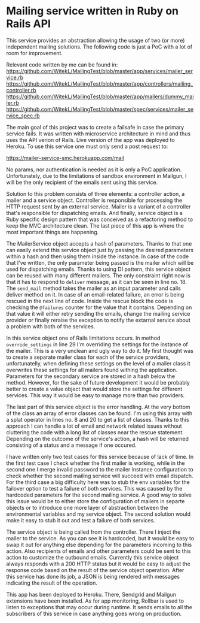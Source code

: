 # Mailing service written in Ruby on Rails API

This service provides an abstraction allowing the usage of two (or more) independent mailing solutions. The following
code is just a PoC with a lot of room for improvement.

Relevant code written by me can be found in:
https://github.com/WitekL/MailingTest/blob/master/app/services/mailer_service.rb
https://github.com/WitekL/MailingTest/blob/master/app/controllers/mailing_controller.rb
https://github.com/WitekL/MailingTest/blob/master/app/mailers/dummy_mailer.rb
https://github.com/WitekL/MailingTest/blob/master/spec/services/mailer_service_spec.rb

The main goal of this project was to create a failsafe in case the primary service fails. It was written with
microservice architecture in mind and thus uses the API verion of Rails. Live version of the app was deployed to Heroku.
To use this service one must only send a post request to:

https://mailer-service-smc.herokuapp.com/mail

No params, nor authentication is needed as it is only a PoC application. Unfortunately, due to the limitations of
sandbox environment in Mailgun, I will be the only recipient of the emails sent using this service.

Solution to this problem consists of three elements: a controller action, a mailer and a service object. Controller is
responsible for processing the HTTP request sent by an external service. Mailer is a variant of a controller that's
responsible for dispatching emails. And finally, service object is a Ruby specific design pattern that was conceived as
a refactoring method to keep the MVC architecture clean. The last piece of this app is where the most important things
are happening.

The MailerService object accepts a hash of parameters. Thanks to that one can easily extend this service object just by
passing the desired parameters within a hash and then using them inside the instance. In case of the code that I've
written, the only parameter being passed is the mailer which will be used for dispatching emails. Thanks to using DI
pattern, this service object can be reused with many different mailers. The only constraint right now is that it has to
respond to `deliver` message, as it can be seen in line no. 18. The `send_mail` method takes the mailer as an input
parameter and calls deliver method on it. In case of an email-related failure, an error is being rescued in the next
line of code. Inside the rescue block the code is checking the `@failures` counter for the value that it contains.
Depending on that value it will either retry sending the emails, change the mailing service provider or finally reraise
the exception to notify the extarnal service about a problem with both of the services.

In this service object one of Rails limitations occurs. In method `override_settings` in line 29 I'm overriding the
settings for the instance of the mailer. This is a very unclean and ugly way to do it. My first thought was to create a
separate mailer class for each of the service providers, unfortunatelly, when defining these settings on the level of
a mailer class it overwrites these settings for all mailers found withing the application. Parameters for the secondary
service are stored in a hash below the method. However, for the sake of future development it would be probably better
to create a value object that would store the settings for different services. This way it would be easy to manage more
than two providers.

The last part of this service object is the error handling. At the very bottom of the class an array of error classes
can be found. I'm using this array with a splat operator in lines no. 8 and 20 to get a list of classes. Thanks to this
approach I can handle a lot of email and network related issues without cluttering the code with a long list of classes
near the rescue statement. Depending on the outcome of the service's action, a hash will be returned consisting of a
status and a message if one occured.

I have written only two test cases for this service because of lack of time. In the first test case I
check whether the first mailer is working, while in the second one I merge invalid password to the mailer instance
configuration to check whether the second mailing service will succeed with email dispatch. For the third case a big
difficulty here was to stub the env variables for the failover option to test a failure of both services. This was
caused by the hardcoded parameters for the second mailing service. A good way to solve this issue would be to either
store the configuration of mailers in separte objects or to introduce one more layer of abstraction between the
environmental variables and my service object. The second solution would make it easy to stub it out and test a failure
of both services.

The service object is being called from the controller. There I inject the mailer to the service. As you can see it is
hardcoded, but it would be easy to swap it out for anything else depending for the parameters incoming to this action.
Also recipients of emails and other parameters could be sent to this action to customize the outbound emails. Currently
this service object always responds with a 200 HTTP status but it would be easy to adjust the response code based on the
result of the service object operation. After this service has done its job, a JSON is being rendered with messages
indicating the result of the operation.

This app has been deployed to Heroku. There, Sendgrid and Mailgun extensions have been installed. As for app monitoring,
Rollbar is used to listen to exceptions that may occur during runtime. It sends emails to all the subscribers of this
service in case anything goes wrong on production.










